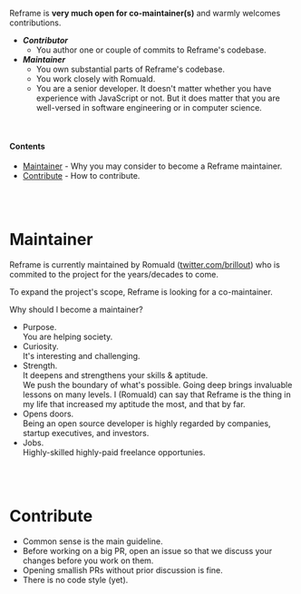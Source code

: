 Reframe is **very much open for co-maintainer(s)** and warmly welcomes contributions.

- **_Contributor_**
  - You author one or couple of commits to Reframe's codebase.
- **_Maintainer_**
  - You own substantial parts of Reframe's codebase.
  - You work closely with Romuald.
  - You are a senior developer.
    It doesn't matter whether you have experience with JavaScript or not.
    But it does matter that you are well-versed in software engineering or in computer science.

<br/>

#### Contents

 - [Maintainer](#maintainer) - Why you may consider to become a Reframe maintainer.
 - [Contribute](#contribute) - How to contribute.

<br/>
<br/>

# Maintainer

Reframe is currently maintained by Romuald ([twitter.com/brillout](https://twitter.com/brillout))
who is commited to the project for the years/decades to come.

To expand the project's scope,
Reframe is looking for a co-maintainer.

Why should I become a maintainer?
- Purpose.
  <br/>
  You are helping society.
- Curiosity.
  <br/>
  It's interesting and challenging.
- Strength.
  <br/>
  It deepens and strengthens your skills & aptitude.
  <br/>
  We push the boundary of what's possible.
  Going deep brings invaluable lessons on many levels.
  I (Romuald) can say that Reframe is the thing in my life that increased my aptitude the most, and that by far.
- Opens doors.
  <br/>
  Being an open source developer is highly regarded by companies, startup executives, and investors.
- Jobs.
  <br/>
  Highly-skilled highly-paid freelance opportunies.

<br/>
<br/>

# Contribute

- Common sense is the main guideline.
- Before working on a big PR, open an issue so that we discuss your changes before you work on them.
- Opening smallish PRs without prior discussion is fine.
- There is no code style (yet).
